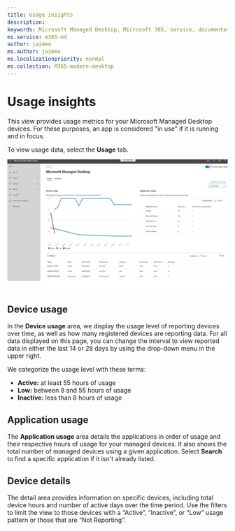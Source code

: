 ```yaml
---
title: Usage insights
description:  
keywords: Microsoft Managed Desktop, Microsoft 365, service, documentation
ms.service: m365-md
author: jaimeo
ms.author: jaimeo
ms.localizationpriority: normal
ms.collection: M365-modern-desktop
---
```


# Usage insights
This view provides usage metrics for your Microsoft Managed Desktop devices. For these purposes, an app is considered "in use" if it is running and in focus.

To view usage data, select the **Usage** tab.

![Usage pane. Device usage graph (percentage usage versus time) in upper left. Application usage table in upper right. Device listing table across the bottom with columns device name, model, serial number, display name, user name, current state (active, low, or inactive), total device usage in hours, and number of active days.](../../media/insights_usage.png)

## Device usage

In the **Device usage** area, we display the usage level of reporting devices over time, as well as how many registered devices are reporting data. For all data displayed on this page, you can change the interval to view reported data in either the last 14 or 28 days by using the drop-down menu in the upper right.

We categorize the usage level with these terms:

- **Active:** at least 55 hours of usage
- **Low:** between 8 and 55 hours of usage
- **Inactive:** less than 8 hours of usage




## Application usage

The **Application usage** area details the applications in order of usage and their respective hours of usage for your managed devices. It also shows the total number of managed devices using a given application. Select **Search** to find a specific application if it isn't already listed.


## Device details
The detail area provides information on specific devices, including total device hours and number of active days over the time period. Use the filters to limit the view to those devices with a “Active”, “Inactive”, or “Low” usage pattern or those that are “Not Reporting”. 
